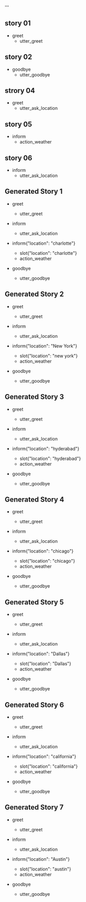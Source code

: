 '''
## story 01
* greet
    - utter_greet

## story 02
* goodbye
    - utter_goodbye

## strory 04
* greet
    - utter_ask_location

## story 05
* inform
    - action_weather

## story 06
* inform
    - utter_ask_location
	
	
## Generated Story 1
* greet
	- utter_greet
* inform
	- utter_ask_location

* inform{"location": "charlotte"}
	- slot{"location": "charlotte"}
	- action_weather

* goodbye
	- utter_goodbye
	
## Generated Story 2
* greet
	- utter_greet
* inform
	- utter_ask_location

* inform{"location": "New York"}
	- slot{"location": "new york"}
	- action_weather

* goodbye
	- utter_goodbye
	
## Generated Story 3
* greet
	- utter_greet
* inform
	- utter_ask_location

* inform{"location": "hyderabad"}
	- slot{"location": "hyderabad"}
	- action_weather

* goodbye
	- utter_goodbye
	
## Generated Story 4
* greet
	- utter_greet
* inform
	- utter_ask_location

* inform{"location": "chicago"}
	- slot{"location": "chicago"}
	- action_weather

* goodbye
	- utter_goodbye
	
## Generated Story 5
* greet
	- utter_greet
* inform
	- utter_ask_location

* inform{"location": "Dallas"}
	- slot{"location": "Dallas"}
	- action_weather

* goodbye
	- utter_goodbye
	
## Generated Story 6
* greet
	- utter_greet
* inform
	- utter_ask_location

* inform{"location": "california"}
	- slot{"location": "california"}
	- action_weather

* goodbye
	- utter_goodbye
	
## Generated Story 7
* greet
	- utter_greet
* inform
	- utter_ask_location

* inform{"location": "Austin"}
	- slot{"location": "austin"}
	- action_weather

* goodbye
	- utter_goodbye